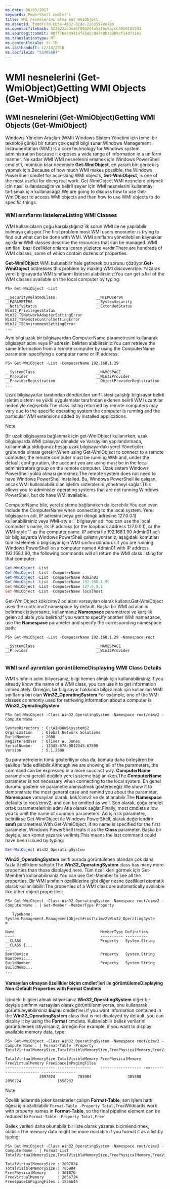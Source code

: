 ```yaml
---
ms.date: 06/05/2017
keywords: PowerShell cmdlet'i
title: WMI nesnelerini alma Get WmiObject
ms.assetid: f0ddfc7d-6b5e-4832-82de-2283597ea70d
ms.openlocfilehash: 522822ac3ea6f08b20fa5af6c9accb48b01035d3
ms.sourcegitcommit: 00ff76d7d9414fe585c04740b739b9cf14d711e1
ms.translationtype: MT
ms.contentlocale: tr-TR
ms.lasthandoff: 12/14/2018
ms.locfileid: "53405687"
---
```

# <a name="getting-wmi-objects-get-wmiobject"></a><span data-ttu-id="4073d-103">WMI nesnelerini (Get-WmiObject)</span><span class="sxs-lookup"><span data-stu-id="4073d-103">Getting WMI Objects (Get-WmiObject)</span></span>

## <a name="getting-wmi-objects-get-wmiobject"></a><span data-ttu-id="4073d-104">WMI nesnelerini (Get-WmiObject)</span><span class="sxs-lookup"><span data-stu-id="4073d-104">Getting WMI Objects (Get-WmiObject)</span></span>

<span data-ttu-id="4073d-105">Windows Yönetim Araçları (WMI) Windows Sistem Yönetimi için temel bir teknoloji çünkü bir tutum çok çeşitli bilgi sunar.</span><span class="sxs-lookup"><span data-stu-id="4073d-105">Windows Management Instrumentation (WMI) is a core technology for Windows system administration because it exposes a wide range of information in a uniform manner.</span></span> <span data-ttu-id="4073d-106">Ne kadar WMI WMI nesnelerini erişmek için Windows PowerShell cmdlet'i, mümkün kılar nedeniyle **Get-WmiObject**, en yararlı biri gerçek iş yapmak için.</span><span class="sxs-lookup"><span data-stu-id="4073d-106">Because of how much WMI makes possible, the Windows PowerShell cmdlet for accessing WMI objects, **Get-WmiObject**, is one of the most useful for doing real work.</span></span> <span data-ttu-id="4073d-107">Get-WmiObject WMI nesnelere erişmek için nasıl kullanılacağını ve belirli şeyler için WMI nesnelerini kullanmayı tartışmak için kullanacağız.</span><span class="sxs-lookup"><span data-stu-id="4073d-107">We are going to discuss how to use Get-WmiObject to access WMI objects and then how to use WMI objects to do specific things.</span></span>

### <a name="listing-wmi-classes"></a><span data-ttu-id="4073d-108">WMI sınıflarını listeleme</span><span class="sxs-lookup"><span data-stu-id="4073d-108">Listing WMI Classes</span></span>

<span data-ttu-id="4073d-109">WMI kullanıcıların çoğu karşılaştığınız ilk sorun WMI ile ne yapılabilir bulmaya çalışıyor.</span><span class="sxs-lookup"><span data-stu-id="4073d-109">The first problem most WMI users encounter is trying to find out what can be done with WMI.</span></span> <span data-ttu-id="4073d-110">WMI sınıflarını yönetilebilen kaynaklar açıklanır.</span><span class="sxs-lookup"><span data-stu-id="4073d-110">WMI classes describe the resources that can be managed.</span></span> <span data-ttu-id="4073d-111">WMI sınıfları, bazı özellikler onlarca içeren yüzlerce vardır.</span><span class="sxs-lookup"><span data-stu-id="4073d-111">There are hundreds of WMI classes, some of which contain dozens of properties.</span></span>

<span data-ttu-id="4073d-112">**Get-WmiObject** WMI bulunabilir hale getirerek bu sorunu çözüyor.</span><span class="sxs-lookup"><span data-stu-id="4073d-112">**Get-WmiObject** addresses this problem by making WMI discoverable.</span></span> <span data-ttu-id="4073d-113">Yazarak yerel bilgisayarda WMI sınıflarını listesini alabilirsiniz:</span><span class="sxs-lookup"><span data-stu-id="4073d-113">You can get a list of the WMI classes available on the local computer by typing:</span></span>

```
PS> Get-WmiObject -List

__SecurityRelatedClass                  __NTLMUser9X
__PARAMETERS                            __SystemSecurity
__NotifyStatus                          __ExtendedStatus
Win32_PrivilegesStatus                  Win32_TSNetworkAdapterSettingError
Win32_TSRemoteControlSettingError       Win32_TSEnvironmentSettingError
...
```

<span data-ttu-id="4073d-114">Aynı bilgi uzak bir bilgisayardan ComputerName parametresini kullanarak bilgisayar adını veya IP adresini belirten alabilirsiniz:</span><span class="sxs-lookup"><span data-stu-id="4073d-114">You can retrieve the same information from a remote computer by using the ComputerName parameter, specifying a computer name or IP address:</span></span>

```
PS> Get-WmiObject -List -ComputerName 192.168.1.29

__SystemClass                           __NAMESPACE
__Provider                              __Win32Provider
__ProviderRegistration                  __ObjectProviderRegistration
...
```

<span data-ttu-id="4073d-115">Uzak bilgisayarlar tarafından döndürülen sınıf listesi çalıştığı bilgisayar belirli işletim sistemi ve yüklü uygulamalar tarafından eklenen belirli WMI uzantılar nedeniyle değişebilir.</span><span class="sxs-lookup"><span data-stu-id="4073d-115">The class listing returned by remote computers may vary due to the specific operating system the computer is running and the particular WMI extensions added by installed applications.</span></span>

> [!NOTE]
> <span data-ttu-id="4073d-116">Bir uzak bilgisayara bağlanmak için get-WmiObject kullanırken, uzak bilgisayarda WMI çalışıyor olmalıdır ve Varsayılan yapılandırmada, kullanmakta olduğunuz hesap uzak bilgisayardaki yerel Yöneticiler grubunda olması gerekir.</span><span class="sxs-lookup"><span data-stu-id="4073d-116">When using Get-WmiObject to connect to a remote computer, the remote computer must be running WMI and, under the default configuration, the account you are using must be in the local administrators group on the remote computer.</span></span> <span data-ttu-id="4073d-117">Uzak sistem Windows PowerShell yüklü olması gerekmez.</span><span class="sxs-lookup"><span data-stu-id="4073d-117">The remote system does not need to have Windows PowerShell installed.</span></span> <span data-ttu-id="4073d-118">Bu, Windows PowerShell ile çalışan, ancak WMI kullanılabilir olan işletim sistemlerini yönetmeyi sağlar.</span><span class="sxs-lookup"><span data-stu-id="4073d-118">This allows you to administer operating systems that are not running Windows PowerShell, but do have WMI available.</span></span>

<span data-ttu-id="4073d-119">ComputerName bile, yerel sisteme bağlanırken da içerebilir.</span><span class="sxs-lookup"><span data-stu-id="4073d-119">You can even include the ComputerName when connecting to the local system.</span></span> <span data-ttu-id="4073d-120">Yerel bilgisayarın adı, IP adresini (veya geri döngü adresine 127.0.0.1) kullanabilirsiniz veya WMI-style '.' bilgisayar adı.</span><span class="sxs-lookup"><span data-stu-id="4073d-120">You can use the local computer's name, its IP address (or the loopback address 127.0.0.1), or the WMI-style '.' as the computer name.</span></span> <span data-ttu-id="4073d-121">IP adresi ile 192.168.1.90 Admin01 adlı bir bilgisayarda Windows PowerShell çalıştırıyorsanız, aşağıdaki komutları tüm listelemek o bilgisayar için WMI sınıfını döndürür:</span><span class="sxs-lookup"><span data-stu-id="4073d-121">If you are running Windows PowerShell on a computer named Admin01 with IP address 192.168.1.90, the following commands will all return the WMI class listing for that computer:</span></span>

```powershell
Get-WmiObject -List
Get-WmiObject -List -ComputerName .
Get-WmiObject -List -ComputerName Admin01
Get-WmiObject -List -ComputerName 192.168.1.90
Get-WmiObject -List -ComputerName 127.0.0.1
Get-WmiObject -List -ComputerName localhost
```

<span data-ttu-id="4073d-122">Get-WmiObject kök/cimv2 ad alanı varsayılan olarak kullanır.</span><span class="sxs-lookup"><span data-stu-id="4073d-122">Get-WmiObject uses the root/cimv2 namespace by default.</span></span> <span data-ttu-id="4073d-123">Başka bir WMI ad alanını belirtmek istiyorsanız, kullanmanız **Namespace** parametresi ve karşılık gelen ad alanı yolu belirtin:</span><span class="sxs-lookup"><span data-stu-id="4073d-123">If you want to specify another WMI namespace, use the **Namespace** parameter and specify the corresponding namespace path:</span></span>

```
PS> Get-WmiObject -List -ComputerName 192.168.1.29 -Namespace root

__SystemClass                           __NAMESPACE
__Provider                              __Win32Provider
...
```

### <a name="displaying-wmi-class-details"></a><span data-ttu-id="4073d-124">WMI sınıf ayrıntıları görüntüleme</span><span class="sxs-lookup"><span data-stu-id="4073d-124">Displaying WMI Class Details</span></span>

<span data-ttu-id="4073d-125">WMI sınıfının adını biliyorsanız, bilgi hemen almak için kullanabilirsiniz.</span><span class="sxs-lookup"><span data-stu-id="4073d-125">If you already know the name of a WMI class, you can use it to get information immediately.</span></span> <span data-ttu-id="4073d-126">Örneğin, bir bilgisayar hakkında bilgi almak için kullanılan WMI sınıflarını biri olan **Win32_OperatingSystem**.</span><span class="sxs-lookup"><span data-stu-id="4073d-126">For example, one of the WMI classes commonly used for retrieving information about a computer is **Win32_OperatingSystem**.</span></span>

```
PS> Get-WmiObject -Class Win32_OperatingSystem -Namespace root/cimv2 -ComputerName .

SystemDirectory : C:\WINDOWS\system32
Organization    : Global Network Solutions
BuildNumber     : 2600
RegisteredUser  : Oliver W. Jones
SerialNumber    : 12345-678-9012345-67890
Version         : 5.1.2600
```

<span data-ttu-id="4073d-127">Şu parametrelerin tümü gösteriliyor olsa da, komutu daha birleştiren bir şekilde ifade edilebilir.</span><span class="sxs-lookup"><span data-stu-id="4073d-127">Although we are showing all of the parameters, the command can be expressed in a more succinct way.</span></span> <span data-ttu-id="4073d-128">**ComputerName** parametresi gerekli değildir yerel sisteme bağlanırken.</span><span class="sxs-lookup"><span data-stu-id="4073d-128">The **ComputerName** parameter is not necessary when connecting to the local system.</span></span> <span data-ttu-id="4073d-129">En genel durumu gösterir ve parametre anımsatmak göstereceğiz.</span><span class="sxs-lookup"><span data-stu-id="4073d-129">We show it to demonstrate the most general case and remind you about the parameter.</span></span> <span data-ttu-id="4073d-130">**Namespace** varsayılan olarak, kök/cimv2 ve de atlanabilir.</span><span class="sxs-lookup"><span data-stu-id="4073d-130">The **Namespace** defaults to root/cimv2, and can be omitted as well.</span></span> <span data-ttu-id="4073d-131">Son olarak, çoğu cmdlet ortak parametrelerinin adını Atla olanak sağlar.</span><span class="sxs-lookup"><span data-stu-id="4073d-131">Finally, most cmdlets allow you to omit the name of common parameters.</span></span> <span data-ttu-id="4073d-132">Ad için ilk parametre, belirtilirse Get-WmiObject ile Windows PowerShell, olarak değerlendirir **sınıfı** parametresi.</span><span class="sxs-lookup"><span data-stu-id="4073d-132">With Get-WmiObject, if no name is specified for the first parameter, Windows PowerShell treats it as the **Class** parameter.</span></span> <span data-ttu-id="4073d-133">Başka bir deyişle, son komut yazarak verilmiş:</span><span class="sxs-lookup"><span data-stu-id="4073d-133">This means the last command could have been issued by typing:</span></span>

```powershell
Get-WmiObject Win32_OperatingSystem
```

<span data-ttu-id="4073d-134">**Win32_OperatingSystem** sınıfı burada görüntülenen olandan çok daha fazla özelliklere sahiptir.</span><span class="sxs-lookup"><span data-stu-id="4073d-134">The **Win32_OperatingSystem** class has many more properties than those displayed here.</span></span> <span data-ttu-id="4073d-135">Tüm özellikleri görmek için Get-Member'ı kullanabilirsiniz.</span><span class="sxs-lookup"><span data-stu-id="4073d-135">You can use Get-Member to see all the properties.</span></span> <span data-ttu-id="4073d-136">Bir WMI sınıfının özelliklerine gibi diğer nesne özellikleri otomatik olarak kullanılabilir:</span><span class="sxs-lookup"><span data-stu-id="4073d-136">The properties of a WMI class are automatically available like other object properties:</span></span>

```
PS> Get-WmiObject -Class Win32_OperatingSystem -Namespace root/cimv2 -ComputerName . | Get-Member -MemberType Property

   TypeName: System.Management.ManagementObject#root\cimv2\Win32_OperatingSyste
m

Name                                      MemberType Definition
----                                      ---------- ----------
__CLASS                                   Property   System.String __CLASS {...
...
BootDevice                                Property   System.String BootDevic...
BuildNumber                               Property   System.String BuildNumb...
...
```

#### <a name="displaying-non-default-properties-with-format-cmdlets"></a><span data-ttu-id="4073d-137">Varsayılan olmayan özellikler biçim cmdlet'leri ile görüntüleme</span><span class="sxs-lookup"><span data-stu-id="4073d-137">Displaying Non-Default Properties with Format Cmdlets</span></span>

<span data-ttu-id="4073d-138">İçindeki bilgileri almak istiyorsanız **Win32_OperatingSystem** diğer bir deyişle sınıfının varsayılan olarak görüntülenmiyorsa, onu kullanarak görüntüleyebilirsiniz **biçimi** cmdlet'leri.</span><span class="sxs-lookup"><span data-stu-id="4073d-138">If you want information contained in the **Win32_OperatingSystem** class that is not displayed by default, you can display it by using the **Format** cmdlets.</span></span> <span data-ttu-id="4073d-139">Kullanılabilir bellek verilerini görüntülemek istiyorsanız, örneğin:</span><span class="sxs-lookup"><span data-stu-id="4073d-139">For example, if you want to display available memory data, type:</span></span>

```
PS> Get-WmiObject -Class Win32_OperatingSystem -Namespace root/cimv2 -ComputerName . | Format-Table -Property TotalVirtualMemorySize,TotalVisibleMemorySize,FreePhysicalMemory,FreeVirtualMemory,FreeSpaceInPagingFiles

TotalVirtualMemorySize TotalVisibleMemory FreePhysicalMemory FreeVirtualMemory FreeSpaceInPagingFiles
---------------------- ---------------    ------------------ -==--------------------- ---------------
               2097024          785904                305808           2056724                1558232
```

> [!NOTE]
> <span data-ttu-id="4073d-140">Özellik adlarında joker karakterler çalışın **Format-Table**, son işlem hattı öğesi için azaltılabilir `Format-Table -Property Total,Free`</span><span class="sxs-lookup"><span data-stu-id="4073d-140">Wildcards work with property names in **Format-Table**, so the final pipeline element can be reduced to `Format-Table -Property Total,Free`</span></span>

<span data-ttu-id="4073d-141">Bellek verileri daha okunabilir bir liste olarak yazarak biçimlendirmek, olabilir:</span><span class="sxs-lookup"><span data-stu-id="4073d-141">The memory data might be more readable if you format it as a list by typing:</span></span>

```
PS> Get-WmiObject -Class Win32_OperatingSystem -Namespace root/cimv2 -ComputerName . | Format-List TotalVirtualMemorySize,TotalVisibleMemorySize,FreePhysicalMemory,FreeVirtualMemory,FreeSpaceInPagingFiles

TotalVirtualMemorySize : 2097024
TotalVisibleMemorySize : 785904
FreePhysicalMemory     : 301876
FreeVirtualMemory      : 2056724
FreeSpaceInPagingFiles : 1556644
```
